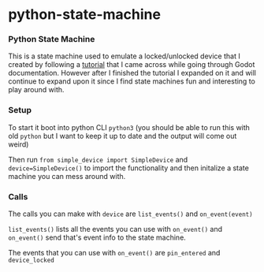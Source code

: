 # python-state-machine

### Python State Machine

This is a state machine used to emulate a locked/unlocked device that I created by following a [tutorial](https://dev.to/karn/building-a-simple-state-machine-in-python) that I came across while going through Godot documentation.
However after I finished the tutorial I expanded on it and will continue to expand upon it 
since I find state machines fun and interesting to play around with.

### Setup

To start it boot into python CLI `python3` 
(you should be able to run this with old `python` but I want to keep it up to date and the output will come out weird)

Then run `from simple_device import SimpleDevice` and `device=SimpleDevice()`
to import the functionality and then initalize a state machine you can mess around with.

### Calls

The calls you can make with `device` are `list_events()` and `on_event(event)`

`list_events()` lists all the events you can use with `on_event()` and `on_event()` send that's event info to the state machine.

The events that you can use with `on_event()` are `pin_entered` and `device_locked`
